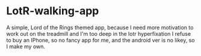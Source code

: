 # LotR-walking-app

A simple, Lord of the Rings themed app, because I need more motivation to work out on the treadmill and I'm too deep in the lotr hyperfixation
I refuse to buy an IPhone, so no fancy app for me, and the android ver is no likey, so I make my own. 